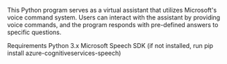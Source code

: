 This Python program serves as a virtual assistant that utilizes 
Microsoft's voice command system. Users can interact with 
the assistant by providing voice commands, and the program responds with 
pre-defined answers to specific questions.

Requirements
Python 3.x
Microsoft Speech SDK (if not installed, run pip install azure-cognitiveservices-speech)